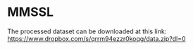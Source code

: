 # MMSSL
The processed dataset can be downloaded at this link: https://www.dropbox.com/s/qrrm94ezzr0koqg/data.zip?dl=0
